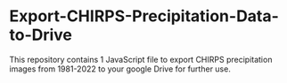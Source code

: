 # Export-CHIRPS-Precipitation-Data-to-Drive
This repository contains 1 JavaScript file to export CHIRPS precipitation images from 1981-2022 to your google Drive for further use.

